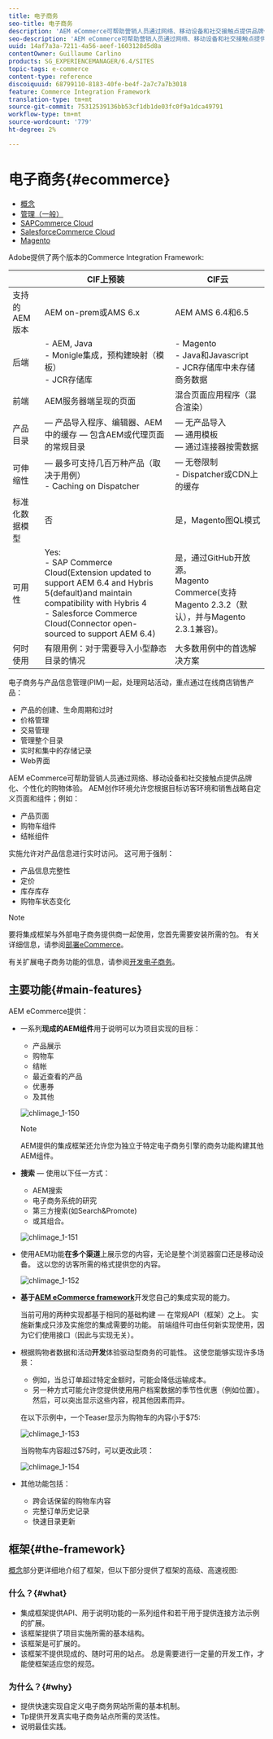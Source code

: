 ```yaml
---
title: 电子商务
seo-title: 电子商务
description: 'AEM eCommerce可帮助营销人员通过网络、移动设备和社交接触点提供品牌化、个性化的购物体验。 '
seo-description: 'AEM eCommerce可帮助营销人员通过网络、移动设备和社交接触点提供品牌化、个性化的购物体验。 '
uuid: 14af7a3a-7211-4a56-aeef-1603128d5d8a
contentOwner: Guillaume Carlino
products: SG_EXPERIENCEMANAGER/6.4/SITES
topic-tags: e-commerce
content-type: reference
discoiquuid: 68799110-8183-40fe-be4f-2a7c7a7b3018
feature: Commerce Integration Framework
translation-type: tm+mt
source-git-commit: 75312539136bb53cf1db1de03fc0f9a1dca49791
workflow-type: tm+mt
source-wordcount: '779'
ht-degree: 2%

---
```



# 电子商务{#ecommerce}

* [概念 ](/help/sites-administering/concepts.md)
* [管理（一般）](/help/sites-administering/generic.md)
* [SAPCommerce Cloud](/help/sites-administering/sap-commerce-cloud.md)
* [SalesforceCommerce Cloud](https://github.com/adobe/commerce-salesforce)
* [Magento](https://www.adobe.io/apis/experiencecloud/commerce-integration-framework/integrations.html#!AdobeDocs/commerce-cif-documentation/master/integrations/02-AEM-Magento.md)

Adobe提供了两个版本的Commerce Integration Framework:

|  | CIF上预装 | CIF云 |
|-------------------------|--------------------------------------------------------------------------------------------------------------------------------------------------------------------------------------------------------|------------------------------------------------------------------------------------------------------------------------|
| 支持的 AEM 版本 | AEM on-prem或AMS 6.x | AEM AMS 6.4和6.5 |
| 后端 | - AEM, Java <br> - Monigle集成，预构建映射（模板）<br> - JCR存储库 | - Magento <br>- Java和Javascript <br>- JCR存储库中未存储商务数据 |
| 前端 | AEM服务器端呈现的页面 | 混合页面应用程序（混合渲染） |
| 产品目录 |  — 产品导入程序、编辑器、AEM <br>中的缓存 — 包含AEM或代理页面的常规目录 |  — 无产品导入<br> — 通用模板<br> — 通过连接器按需数据 |
| 可伸缩性 |  — 最多可支持几百万种产品（取决于用例）<br> - Caching on Dispatcher |  — 无卷限制<br>- Dispatcher或CDN上的缓存 |
| 标准化数据模型 | 否 | 是，Magento图QL模式 |
| 可用性 | Yes:<br> - SAP Commerce Cloud(Extension updated to support AEM 6.4 and Hybris 5(default)and maintain compatibility with Hybris 4 <br> - Salesforce Commerce Cloud(Connector open-sourced to support AEM 6.4) | 是，通过GitHub开放源。 <br> Magento Commerce(支持Magento 2.3.2（默认），并与Magento 2.3.1兼容)。 |
| 何时使用 | 有限用例：对于需要导入小型静态目录的情况 | 大多数用例中的首选解决方案 |

电子商务与产品信息管理(PIM)一起，处理网站活动，重点通过在线商店销售产品：

* 产品的创建、生命周期和过时
* 价格管理
* 交易管理
* 管理整个目录
* 实时和集中的存储记录
* Web界面

AEM eCommerce可帮助营销人员通过网络、移动设备和社交接触点提供品牌化、个性化的购物体验。 AEM创作环境允许您根据目标访客环境和销售战略自定义页面和组件；例如：

* 产品页面
* 购物车组件
* 结帐组件

实施允许对产品信息进行实时访问。 这可用于强制：

* 产品信息完整性
* 定价
* 库存库存
* 购物车状态变化

>[!NOTE]
>
>要将集成框架与外部电子商务提供商一起使用，您首先需要安装所需的包。 有关详细信息，请参阅[部署eCommerce](/help/sites-deploying/ecommerce.md)。
>
>有关扩展电子商务功能的信息，请参阅[开发电子商务](/help/sites-developing/ecommerce.md)。

## 主要功能{#main-features}

AEM eCommerce提供：

* 一系列&#x200B;**现成的AEM组件**&#x200B;用于说明可以为项目实现的目标：

   * 产品展示
   * 购物车
   * 结帐
   * 最近查看的产品
   * 优惠券
   * 及其他

   ![chlimage_1-150](assets/chlimage_1-150.png)

   >[!NOTE]
   >
   >AEM提供的集成框架还允许您为独立于特定电子商务引擎的商务功能构建其他AEM组件。

* **搜索**  — 使用以下任一方式：

   * AEM搜索
   * 电子商务系统的研究
   * 第三方搜索(如Search&amp;Promote)
   * 或其组合。

   ![chlimage_1-151](assets/chlimage_1-151.png)

* 使用AEM功能&#x200B;**在多个渠道**&#x200B;上展示您的内容，无论是整个浏览器窗口还是移动设备。 这以您的访客所需的格式提供您的内容。

   ![chlimage_1-152](assets/chlimage_1-152.png)

* **基于[AEM eCommerce framework](#the-framework)**&#x200B;开发您自己的集成实现的能力。

   当前可用的两种实现都基于相同的基础构建 — 在常规API（框架）之上。 实施新集成只涉及实施您的集成需要的功能。 前端组件可由任何新实现使用，因为它们使用接口（因此与实现无关）。

* 根据购物者数据和活动&#x200B;**开发**&#x200B;体验驱动型商务的可能性。 这使您能够实现许多场景：

   * 例如，当总订单超过特定金额时，可能会降低运输成本。
   * 另一种方式可能允许您提供使用用户档案数据的季节性优惠（例如位置）。 然后，可以突出显示这些内容，视其他因素而异。

   在以下示例中，一个Teaser显示为购物车的内容小于$75:

   ![chlimage_1-153](assets/chlimage_1-153.png)

   当购物车内容超过$75时，可以更改此项：

   ![chlimage_1-154](assets/chlimage_1-154.png)

* 其他功能包括：

   * 跨会话保留的购物车内容
   * 完整订单历史记录
   * 快速目录更新

## 框架{#the-framework}

[概念](/help/sites-administering/concepts.md)部分更详细地介绍了框架，但以下部分提供了框架的高级、高速视图:

### 什么？{#what}

* 集成框架提供API、用于说明功能的一系列组件和若干用于提供连接方法示例的扩展。
* 该框架提供了项目实施所需的基本结构。
* 该框架是可扩展的。
* 该框架不提供现成的、随时可用的站点。 总是需要进行一定量的开发工作，才能使框架适应您的规范。

### 为什么？{#why}

* 提供快速实现自定义电子商务网站所需的基本机制。
* Tp提供开发真实电子商务站点所需的灵活性。
* 说明最佳实践。

